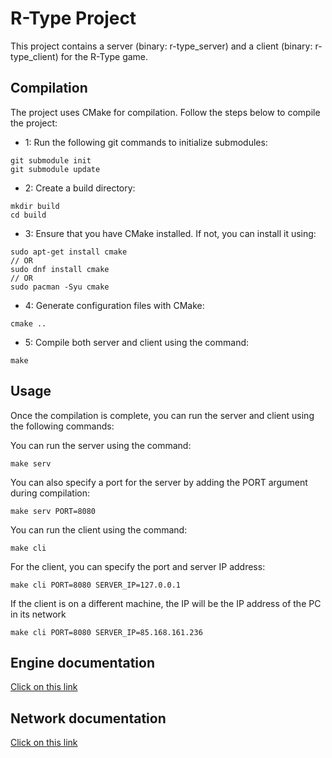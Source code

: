 # R-Type Project

This project contains a server (binary: r-type_server) and a client (binary: r-type_client) for the R-Type game.

## Compilation

The project uses CMake for compilation. Follow the steps below to compile the project:
 - 1: Run the following git commands to initialize submodules:

```
git submodule init
git submodule update
```

 - 2: Create a build directory:

```
mkdir build
cd build
```
 - 3: Ensure that you have CMake installed. If not, you can install it using:

```
sudo apt-get install cmake
// OR
sudo dnf install cmake
// OR
sudo pacman -Syu cmake
```

 - 4: Generate configuration files with CMake:

```
cmake ..
```
 - 5: Compile both server and client using the command:

```
make
```


## Usage

Once the compilation is complete, you can run the server and client using the following commands:

   You can run the server using the command:

    make serv

   You can also specify a port for the server by adding the PORT argument during compilation:

    make serv PORT=8080

   You can run the client using the command:

    make cli

   For the client, you can specify the port and server IP address:

    make cli PORT=8080 SERVER_IP=127.0.0.1

   If the client is on a different machine, the IP will be the IP address of the PC in its network

    make cli PORT=8080 SERVER_IP=85.168.161.236


## Engine documentation

[Click on this link](EngineReadme.md)

## Network documentation

[Click on this link](NetworkReadme.md)